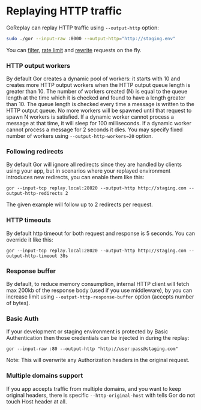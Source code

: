 # Replaying HTTP traffic

GoReplay can replay HTTP traffic using `--output-http` option:

```bash
sudo ./gor --input-raw :8000 --output-http="http://staging.env"
```

You can [filter](/docs/reference/filter), [rate limit](/docs/reference/limiter) and [rewrite](/docs/reference/rewrite) requests on the fly. 

### HTTP output workers

By default Gor creates a dynamic pool of workers: it starts with 10 and creates more HTTP output workers when the HTTP output queue length is greater than 10.  The number of workers created (N) is equal to the queue length at the time which it is checked and found to have a length greater than 10. The queue length is checked every time a message is written to the HTTP output queue.  No more workers will be spawned until that request to spawn N workers is satisfied.  If a dynamic worker cannot process a message at that time, it will sleep for 100 milliseconds. If a dynamic worker cannot process a message for 2 seconds it dies.
You may specify fixed number of workers using  `--output-http-workers=20` option.

### Following redirects
By default Gor will ignore all redirects since they are handled by clients using your app, but in scenarios where your replayed environment introduces new redirects, you can enable them like this: 
```
gor --input-tcp replay.local:28020 --output-http http://staging.com --output-http-redirects 2
```
The given example will follow up to 2 redirects per request.

### HTTP timeouts
By default http timeout for both request and response is 5 seconds. You can override it like this:
```
gor --input-tcp replay.local:28020 --output-http http://staging.com --output-http-timeout 30s
```

### Response buffer
By default, to reduce memory consumption, internal HTTP client will fetch max 200kb of the response body (used if you use middleware), by you can increase limit using `--output-http-response-buffer` option (accepts number of bytes).

### Basic Auth

If your development or staging environment is protected by Basic Authentication then those credentials can be injected in during the replay:

```
gor --input-raw :80 --output-http "http://user:pass@staging.com"
```

Note: This will overwrite any Authorization headers in the original request.


### Multiple domains support

If you app accepts traffic from multiple domains, and you want to keep original headers, there is specific `--http-original-host` with tells Gor do not touch Host header at all.